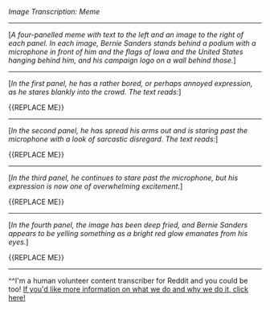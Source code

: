*Image Transcription: Meme*

---

[*A four-panelled meme with text to the left and an image to the right of each panel. In each image, Bernie Sanders stands behind a podium with a microphone in front of him and the flags of Iowa and the United States hanging behind him, and his campaign logo on a wall behind those.*]

---

[*In the first panel, he has a rather bored, or perhaps annoyed expression, as he stares blankly into the crowd. The text reads:*]

{{REPLACE ME}}

---

[*In the second panel, he has spread his arms out and is staring past the microphone with a look of sarcastic disregard. The text reads:*]

{{REPLACE ME}}

---

[*In the third panel, he continues to stare past the microphone, but his expression is now one of overwhelming excitement.*]

{{REPLACE ME}}

---

[*In the fourth panel, the image has been deep fried, and Bernie Sanders appears to be yelling something as a bright red glow emanates from his eyes.*]

{{REPLACE ME}}

---

^^I'm&#32;a&#32;human&#32;volunteer&#32;content&#32;transcriber&#32;for&#32;Reddit&#32;and&#32;you&#32;could&#32;be&#32;too!&#32;[If&#32;you'd&#32;like&#32;more&#32;information&#32;on&#32;what&#32;we&#32;do&#32;and&#32;why&#32;we&#32;do&#32;it,&#32;click&#32;here!](https://www.reddit.com/r/TranscribersOfReddit/wiki/index)
